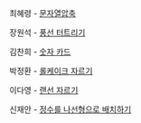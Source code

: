 최혜령 - [문자열압축](https://school.programmers.co.kr/learn/courses/30/lessons/60057)

장원석 - [풍선 터트리기](https://school.programmers.co.kr/learn/courses/30/lessons/68646)

김찬희 - [숫자 카드](https://www.acmicpc.net/problem/10815)

박정환 - [롤케이크 자르기](https://school.programmers.co.kr/learn/courses/30/lessons/132265)

이다영 - [랜선 자르기](https://www.acmicpc.net/problem/1654)

신재안 - [정수를 나선형으로 배치하기](https://school.programmers.co.kr/learn/courses/30/lessons/181832)
